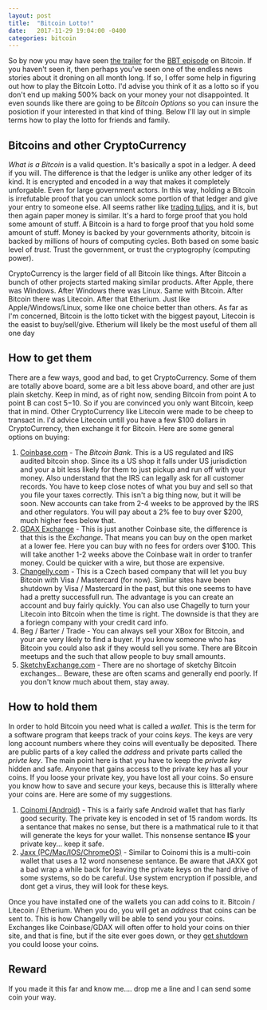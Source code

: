 ```yaml
---
layout: post
title:  "Bitcoin Lotto!"
date:   2017-11-29 19:04:00 -0400
categories: bitcoin
---
```

So by now you may have seen [the trailer](https://youtu.be/tr3KLCDAlnU) for the [BBT episode](http://www.cbs.com/shows/big_bang_theory/video/) on Bitcoin.  If you haven't seen it, then perhaps you've seen one of the endless news stories about it droning on all month long.  If so, I offer some help in figuring out how to play the Bitcoin Lotto.  I'd advise you think of it as a lotto so if you don't end up making 500% back on your money your not disappointed.  It even sounds like there are going to be *Bitcoin Options* so you can insure the posiotion if your interested in that kind of thing.  Below I'll lay out in simple terms how to play the lotto for friends and family.

## Bitcoins and other CryptoCurrency
*What is a Bitcoin* is a valid question.  It's basically a spot in a ledger.  A deed if you will.  The difference is that the ledger is unlike any other ledger of its kind.  It is encrypted and encoded in a way that makes it completely unforgable.  Even for large government actors.  In this way, holding a Bitcoin is irrefutable proof that you can unlock some portion of that ledger and give your entry to someone else.  All seems rather like [trading tulips](https://youtu.be/CWu7lIpNvCs), and it is, but then again paper money is similar.  It's a hard to forge proof that you hold some amount of stuff.  A Bitcoin is a hard to forge proof that you hold some amount of stuff.  Money is backed by your governments athority, bitcoin is backed by millions of hours of computing cycles.  Both based on some basic level of *trust*.  Trust the government, or trust the cryptogrophy (computing power).

CryptoCurrency is the larger field of all Bitcoin like things.  After Bitcoin a bunch of other projects started making similar products.  After Apple, there was Windows.  After Windows there was Linux.  Same with Bitcoin.  After Bitcoin there was Litecoin.  After that Etherium.  Just like Apple/Windows/Linux, some like one choice better than others.  As far as I'm concerned, Bitcoin is the lotto ticket with the biggest payout, Litecoin is the easist to buy/sell/give.  Etherium will likely be the most useful of them all one day

## How to get them
There are a few ways, good and bad, to get CryptoCurrency.  Some of them are totally above board, some are a bit less above board, and other are just plain sketchy.  Keep in mind, as of right now, sending Bitcoin from point A to point B can cost $5-$10.  So if you are convinced you only want Bitcoin, keep that in mind.  Other CryptoCurrency like Litecoin were made to be cheep to transact in.  I'd advice Litecoin untill you have a few $100 dollars in CryptoCurrency, then exchange it for Bitcoin.  Here are some general options on buying:

1. [Coinbase.com](https://www.coinbase.com/dashboard) - The *Bitcoin Bank*.  This is a US regulated and IRS audited bitcoin shop.  Since its a US shop it falls under US jurisdiction and your a bit less likely for them to just pickup and run off with your money.  Also understand that the IRS can legally ask for all customer records.  You have to keep close notes of what you buy and sell so that you file your taxes correctly.  This isn't a big thing now, but it will be soon.  New accounts can take from 2-4 weeks to be approved by the IRS and other regulators.  You will pay about a 2% fee to buy over $200, much higher fees below that.
2. [GDAX Exchange](https://www.gdax.com/) - This is just another Coinbase site, the difference is that this is the *Exchange*.  That means you can buy on the open market at a lower fee.  Here you can buy with no fees for orders over $100.  This will take another 1-2 weeks above the Coinbase wait in order to tranfer money.  Could be quicker with a wire, but those are expensive.
3. [Changelly.com](https://changelly.com/) - This is a Czech based company that will let you buy Bitcoin with Visa / Mastercard (for now).  Simliar sites have been shutdown by Visa / Mastercard in the past, but this one seems to have had a pretty successfull run.  The advantage is you can create an account and buy fairly quickly.  You can also use Chagelly to turn your Litecoin into Bitcoin when the time is right.  The downside is that they are a foriegn company with your credit card info.
4. Beg / Barter / Trade - You can always sell your XBox for Bitcoin, and your are very likely to find a buyer.  If you know someone who has Bitcoin you could also ask if they would sell you some.  There are Bitcoin meetups and the such that allow people to buy small amounts.
5. [SketchyExchange.com](https://btc-e.com/) - There are no shortage of sketchy Bitcoin exchanges... Beware, these are often scams and generally end poorly.  If you don't know much about them, stay away.

## How to hold them
In order to hold Bitcoin you need what is called a *wallet*.  This is the term for a software program that keeps track of your coins *keys*.  The keys are very long account numbers where they coins will eventually be deposited.  There are public parts of a key called the *address* and private parts called the *privte key*.  The main point here is that you have to keep the *private key* hidden and safe.  Anyone that gains access to the private key has all your coins.  If you loose your private key, you have lost all your coins.  So ensure you know how to save and secure your keys, because this is litterally where your coins are.  Here are some of my suggestions.

1. [Coinomi (Android)](https://coinomi.com/) - This is a fairly safe Android wallet that has fiarly good security.  The private key is encoded in set of 15 random words.  Its a sentance that makes no sense, but there is a mathmatical rule to it that will generate the keys for your wallet.  This nonsense sentance **IS** your private key... keep it safe.
2. [Jaxx (PC/Mac/IOS/ChromeOS)](https://jaxx.io/) - Similar to Coinomi this is a multi-coin wallet that uses a 12 word nonsenese sentance.  Be aware that JAXX got a bad wrap a while back for leaving the private keys on the hard drive of some systems, so do be careful.  Use system encryption if possible, and dont get a virus, they will look for these keys.

Once you have installed one of the wallets you can add coins to it.  Bitcoin / Litecoin / Etherium.  When you do, you will get an *address* that coins can be sent to.  This is how Changelly will be able to send you your coins.  Exchanges like Coinbase/GDAX will often offer to hold your coins on thier site, and that is fine, but if the site ever goes down, or they [get shutdown](https://btc-e.com/) you could loose your coins.

## Reward

If you made it this far and know me.... drop me a line and I can send some coin your way.
